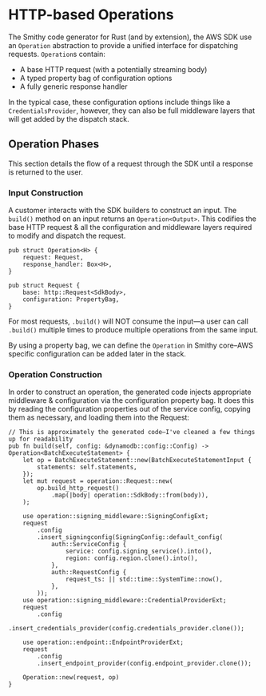 # HTTP-based Operations
The Smithy code generator for Rust (and by extension), the AWS SDK use an `Operation` abstraction to provide a unified
interface for dispatching requests. `Operation`s contain:
* A base HTTP request (with a potentially streaming body)
* A typed property bag of configuration options
* A fully generic response handler

In the typical case, these configuration options include things like a `CredentialsProvider`, however, they can also be
full middleware layers that will get added by the dispatch stack.

## Operation Phases
This section details the flow of a request through the SDK until a response is returned to the user.

### Input Construction

A customer interacts with the SDK builders to construct an input. The `build()` method on an input returns
an `Operation<Output>`. This codifies the base HTTP request & all the configuration and middleware layers required to modify and dispatch the request.

```rust,ignore
pub struct Operation<H> {
    request: Request,
    response_handler: Box<H>,
}

pub struct Request {
    base: http::Request<SdkBody>,
    configuration: PropertyBag,
}
```

For most requests, `.build()` will NOT consume the input—a user can call `.build()` multiple times to produce multiple operations from the same input.

By using a property bag, we can define the `Operation` in Smithy core–AWS specific configuration can be added later in the stack.

### Operation Construction
In order to construct an operation, the generated code injects appropriate middleware & configuration via the configuration property bag. It does this by reading the configuration properties out of the service
config, copying them as necessary, and loading them into the Request:

```rust,ignore
// This is approximately the generated code—I've cleaned a few things up for readability
pub fn build(self, config: &dynamodb::config::Config) -> Operation<BatchExecuteStatement> {
    let op = BatchExecuteStatement::new(BatchExecuteStatementInput {
        statements: self.statements,
    });
    let mut request = operation::Request::new(
        op.build_http_request()
            .map(|body| operation::SdkBody::from(body)),
    );

    use operation::signing_middleware::SigningConfigExt;
    request
        .config
        .insert_signingconfig(SigningConfig::default_config(
            auth::ServiceConfig {
                service: config.signing_service().into(),
                region: config.region.clone().into(),
            },
            auth::RequestConfig {
                request_ts: || std::time::SystemTime::now(),
            },
        ));
    use operation::signing_middleware::CredentialProviderExt;
    request
        .config
        .insert_credentials_provider(config.credentials_provider.clone());

    use operation::endpoint::EndpointProviderExt;
    request
        .config
        .insert_endpoint_provider(config.endpoint_provider.clone());

    Operation::new(request, op)
}
```
